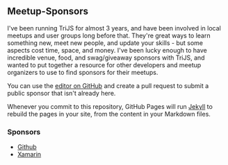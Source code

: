 ## Meetup-Sponsors

I've been running TriJS for almost 3 years, and have been involved in local meetups and user groups long before that. They're great ways to learn something new, meet new people, and update your skills - but some aspects cost time, space, and money. I've been lucky enough to have incredible venue, food, and swag/giveaway sponsors with TriJS, and wanted to put together a resource for other developers and meetup organizers to use to find sponsors for their meetups.

You can use the [editor on GitHub](https://github.com/RyannosaurusRex/meetupsponsors.github.io/edit/master/src/static/data.json) and create a pull request to submit a public sponsor that isn't already here.

Whenever you commit to this repository, GitHub Pages will run [Jekyll](https://jekyllrb.com/) to rebuild the pages in your site, from the content in your Markdown files.

### Sponsors

- [Github](https://community.github.com/sponsorships)
- [Xamarin](https://xamarinhq.wufoo.com/forms/k5p7h3q1u3dbcy/)
